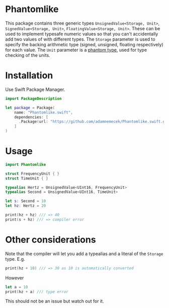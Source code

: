 # Phantomlike

This package contains three generic types `UnsignedValue<Storage, Unit>`, `SignedValue<Storage, Unit>`, `FloatingValue<Storage, Unit>`. These can be used to implement typesafe numeric values so that you can't accidentally add two values of with different types. The `Storage` parameter is used to specify the backing arithmetic type (signed, unsigned, floating respectively) for each value. The `Unit` parameter is a [phantom type](https://rustbyexample.com/generics/phantom.html), used for type checking of the units.

# Installation
Use Swift Package Manager. 

```swift
import PackageDescription

let package = Package(
    name: "Phantomlike.swift",
    dependencies: [
      .Package(url: "https://github.com/adamnemecek/Phantomlike.swift.git", majorVersion: 1)
    ]
)
```

# Usage

```swift
import Phantomlike

struct FrequencyUnit { }
struct TimeUnit { }

typealias Hertz = UnsignedValue<UInt16, FrequencyUnit>
typealias Second = UnsignedValue<UInt16, TimeUnit>

let s: Second = 10
let hz: Hertz = 20

print(hz + hz) /// => 40
print(s + hz) /// => compiler error

```

# Other considerations
Note that the compiler will let you add a typealias and a literal of the `Storage` type. E.g.

```swift
print(hz + 10) /// => 30 as 10 is automatically converted
```

However
```swift
let a = 10
print(hz + a) /// type error
```

This should not be an issue but watch out for it.

